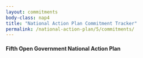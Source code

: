 ```yaml
---
layout: commitments
body-class: nap4
title: "National Action Plan Commitment Tracker"
permalink: /national-action-plan/5/commitments/
---
```


#### Fifth Open Government National Action Plan
